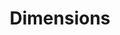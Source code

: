 ---
bigquery: https://console.cloud.google.com/bigquery?p=covid-19-dimensions-ai&page=table&d=data&t=publications
contributors: Digital Science, https://www.digital-science.com/
cost: Free for personal, non-commercial use.
description: Dimensions contains more than 100 million publications, ranging from
  articles published in scholarly journals, books and book chapters, to preprints
  and conference proceedings. All publications are contextualized with linked data
  sets, funding, publications, patents, clinical trials, and policy documents. You
  can also view associated categories, funders, institutions, and researcher profiles.
documentation: https://docs.dimensions.ai/bigquery/index.html
last_edit: Mon, 04 Apr 2022 19:04:00 GMT
location: https://www.dimensions.ai/products/free/
maintained_by: Digital Science, https://www.digital-science.com/
schema_fields: '[''funder_org_state_codes'', ''relationships'', ''journal_lists'',
  ''category_uoa'', ''embargo_date'', ''current_assignee_countries'', ''created_date'',
  ''cpc'', ''links'', ''pages'', ''book_title'', ''resulting_publication_ids'', ''arxiv_id'',
  ''research_orgs'', ''foa_number'', ''id'', ''legal_events'', ''publisher'', ''research_org_cities'',
  ''established'', ''assignee_orgs'', ''funding_jpy'', ''granted_date'', ''date_online'',
  ''category_sdg'', ''funding_eur'', ''inventor_names'', ''priority_date'', ''legal_status'',
  ''title'', ''cited_by_ids'', ''original_assignee_orgs'', ''altmetrics'', ''date_inserted'',
  ''date_print'', ''reference_ids'', ''supporting_grant_ids'', ''funding_aud'', ''acronyms'',
  ''category_icrp_cso'', ''types'', ''category_hrcs_rac'', ''registry'', ''investigators'',
  ''filing_status'', ''pmid'', ''research_org_country_names'', ''funding_chf'', ''priority_year'',
  ''research_org_countries'', ''book_series_title'', ''conditions'', ''citation_string'',
  ''funder_org_cities'', ''wikipedia_url'', ''research_org_state_codes'', ''type'',
  ''associated_grant_ids'', ''category_hrcs_hc'', ''funder_org_acronyms'', ''kind'',
  ''funding_amount'', ''linkout'', ''publication_year'', ''funding_currency'', ''funding_usd'',
  ''application_number'', ''journal'', ''gender'', ''filing_date'', ''end_date'',
  ''abstract'', ''active_years'', ''publication_ids'', ''funder_orgs'', ''acronym'',
  ''address'', ''external_ids'', ''citations'', ''issue'', ''funding_cny'', ''name'',
  ''original_assignee'', ''source_id'', ''current_assignee'', ''interventions'', ''resulting_publication_doi'',
  ''grant_number'', ''end_year'', ''assignee_countries'', ''citations_count'', ''family_id'',
  ''date_normal'', ''start_date'', ''category_icrp_ct'', ''language'', ''original_assignee_countries'',
  ''aliases'', ''volume'', ''ipcr'', ''editors'', ''filing_year'', ''patent_ids'',
  ''associated_publication_doi'', ''research_org_city_names'', ''research_org_state_names'',
  ''metrics'', ''phase'', ''open_access_categories'', ''doi'', ''open_access_categories_v2'',
  ''conference'', ''category_bra'', ''publication_date'', ''year'', ''brief_title'',
  ''funding_nzd'', ''date_imported_gbq'', ''eisbn'', ''repository_url'', ''original_title'',
  ''associated_publication_pmid'', ''date'', ''parent_id'', ''current_assignee_orgs'',
  ''funder_org'', ''expiration_date'', ''pmcid'', ''category_for'', ''labels'', ''start_year'',
  ''repository_name'', ''concepts'', ''organisation_details'', ''mesh_headings'',
  ''authors'', ''mesh_terms'', ''category_rcdc'', ''family_count'', ''status'', ''repository_id'',
  ''categories'', ''license'', ''expiration_year'', ''family_members_ids'', ''isbn'',
  ''date_modified'', ''associated_publication_id'', ''funder_org_countries'', ''funder_countries'',
  ''funding_cad'', ''subtitles'', ''email_address'', ''original_abstract'', ''jurisdiction'',
  ''description'', ''clinical_trial_ids'', ''funding_gbp'', ''associated_publication_arxiv_id'',
  ''researcher_ids'', ''acknowledgements'', ''proceedings_title'', ''funding_details'',
  ''granted_year'', ''category_hra'']'
shortname: dimensions
tags:
- scholarly literature
- patents
- funding
- clinical trials
- academic profiles
terms_of_use: 'Use of both the Dimensions COVID-19 dataset and full Dimensions dataset
  are subject to the Dimensions Terms of use: https://www.dimensions.ai/policies-terms-legal '
title: Dimensions
uuid: dcff88bd-fe6b-4fdb-8159-809bf9d7bc1c
---